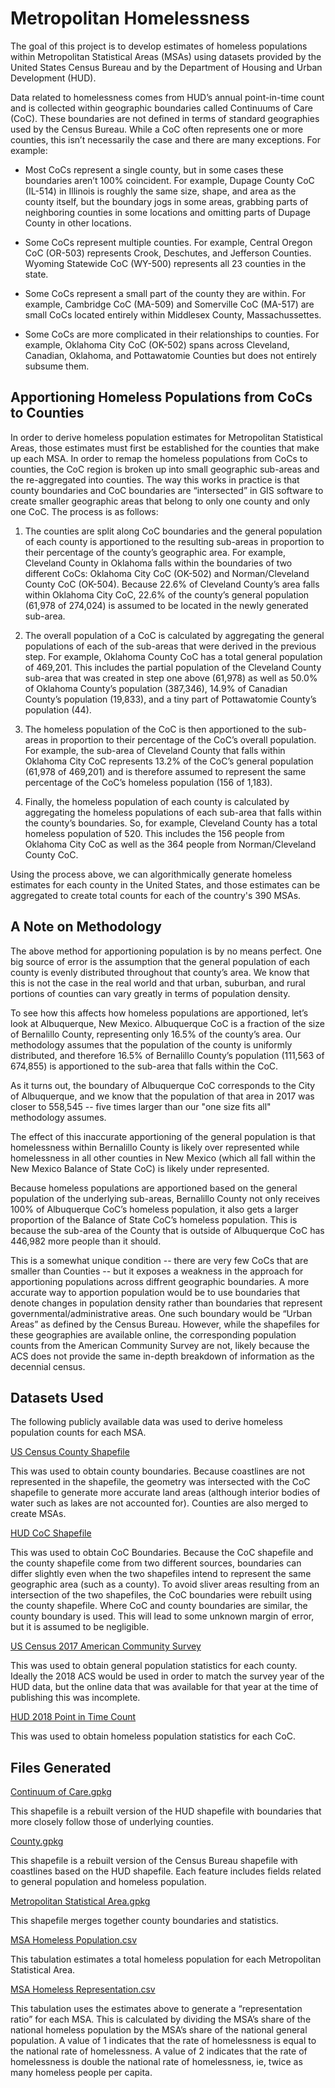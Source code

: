 # Metropolitan Homelessness
The goal of this project is to develop estimates of homeless populations within Metropolitan Statistical Areas (MSAs) using datasets provided by the United States Census Bureau and by the Department of Housing and Urban Development (HUD).

Data related to homelessness comes from HUD’s annual point-in-time count and is collected within geographic boundaries called Continuums of Care (CoC). These boundaries are not defined in terms of standard geographies used by the Census Bureau. While a CoC often represents one or more counties, this isn’t necessarily the case and there are many exceptions. For example:

* Most CoCs represent a single county, but in some cases these boundaries aren’t 100% coincident. For example, Dupage County CoC (IL-514) in Illinois is roughly the same size, shape, and area as the county itself, but the boundary jogs in some areas, grabbing parts of neighboring counties in some locations and omitting parts of Dupage County in other locations.

* Some CoCs represent multiple counties. For example, Central Oregon CoC (OR-503) represents Crook, Deschutes, and Jefferson Counties. Wyoming Statewide CoC (WY-500) represents all 23 counties in the state.

* Some CoCs represent a small part of the county they are within. For example, Cambridge CoC (MA-509) and Somerville CoC (MA-517) are small CoCs located entirely within Middlesex County, Massachussettes.

* Some CoCs are more complicated in their relationships to counties. For example, Oklahoma City CoC (OK-502) spans across Cleveland, Canadian, Oklahoma, and Pottawatomie Counties but does not entirely subsume them.

## Apportioning Homeless Populations from CoCs to Counties
In order to derive homeless population estimates for Metropolitan Statistical Areas, those estimates must first be established for the counties that make up each MSA. In order to remap the homeless populations from CoCs to counties, the CoC region is broken up into small geographic sub-areas and the re-aggregated into counties. The way this works in practice is that county boundaries and CoC boundaries are “intersected” in GIS software to create smaller geographic areas that belong to only one county and only one CoC. The process is as follows:

1. The counties are split along CoC boundaries and the general population of each county is apportioned to the resulting sub-areas in proportion to their percentage of the county’s geographic area. For example, Cleveland County in Oklahoma falls within the boundaries of two different CoCs: Oklahoma City CoC (OK-502) and Norman/Cleveland County CoC (OK-504). Because 22.6% of Cleveland County’s area falls within Oklahoma City CoC, 22.6% of the county’s general population (61,978 of 274,024) is assumed to be located in the newly generated sub-area.

2. The overall population of a CoC is calculated by aggregating the general populations of each of the sub-areas that were derived in the previous step. For example, Oklahoma County CoC has a total general population of 469,201. This includes the partial population of the Cleveland County sub-area that was created in step one above (61,978) as well as 50.0% of Oklahoma County’s population (387,346), 14.9% of Canadian County’s population (19,833), and a tiny part of Pottawatomie County’s population (44).

3. The homeless population of the CoC is then apportioned to the sub-areas in proportion to their percentage of the CoC’s overall population. For example, the sub-area of Cleveland County that falls within Oklahoma City CoC represents 13.2% of the CoC’s general population (61,978 of 469,201) and is therefore assumed to represent the same percentage of the CoC’s homeless population (156 of 1,183).

4. Finally, the homeless population of each county is calculated by aggregating the homeless populations of each sub-area that falls within the county’s boundaries. So, for example, Cleveland County has a total homeless population of 520. This includes the 156 people from Oklahoma City CoC as well as the 364 people from Norman/Cleveland County CoC.

Using the process above, we can algorithmically generate homeless estimates for each county in the United States, and those estimates can be aggregated to create total counts for each of the country's 390 MSAs.

## A Note on Methodology
The above method for apportioning population is by no means perfect. One big source of error is the assumption that the general population of each county is evenly distributed throughout that county’s area. We know that this is not the case in the real world and that urban, suburban, and rural portions of counties can vary greatly in terms of population density.

To see how this affects how homeless populations are apportioned, let’s look at Albuquerque, New Mexico. Albuquerque CoC is a fraction of the size of Bernalillo County, representing only 16.5% of the county’s area. Our methodology assumes that the population of the county is uniformly distributed, and therefore 16.5% of Bernalillo County’s population (111,563 of 674,855) is apportioned to the sub-area that falls within the CoC.

As it turns out, the boundary of Albuquerque CoC corresponds to the City of Albuquerque, and we know that the population of that area in 2017 was closer to 558,545 -- five times larger than our "one size fits all" methodology assumes.

The effect of this inaccurate apportioning of the general population is that homelessness within Bernalillo County is likely over represented while homelessness in all other counties in New Mexico (which all fall within the New Mexico Balance of State CoC) is likely under represented. 

Because homeless populations are apportioned based on the general population of the underlying sub-areas, Bernalillo County not only receives 100% of Albuquerque CoC’s homeless population, it also gets a larger proportion of the Balance of State CoC’s homeless population. This is because the sub-area of the County that is outside of Albuquerque CoC has 446,982 more people than it should.

This is a somewhat unique condition -- there are very few CoCs that are smaller than Counties -- but it exposes a weakness in the approach for apportioning populations across diffrent geographic boundaries. A more accurate way to apportion population would be to use boundaries that denote changes in population density rather than boundaries that represent governmental/administrative areas. One such boundary would be “Urban Areas” as defined by the Census Bureau. However, while the shapefiles for these geographies are available online, the corresponding population counts from the American Community Survey are not, likely because the ACS does not provide the same in-depth breakdown of information as the decennial census.

## Datasets Used
The following publicly available data was used to derive homeless population counts for each MSA.

[US Census County Shapefile](https://www.census.gov/cgi-bin/geo/shapefiles/index.php)

This was used to obtain county boundaries. Because coastlines are not represented in the shapefile, the geometry was intersected with the CoC shapefile to generate more accurate land areas (although interior bodies of water such as lakes are not accounted for). Counties are also merged to create MSAs.

[HUD CoC Shapefile](https://www.hudexchange.info/programs/coc/gis-tools/)

This was used to obtain CoC Boundaries. Because the CoC shapefile and the county shapefile come from two different sources, boundaries can differ slightly even when the two shapefiles intend to represent the same geographic area (such as a county). To avoid sliver areas resulting from an intersection of the two shapefiles, the CoC boundaries were rebuilt using the county shapefile. Where CoC and county boundaries are similar, the county boundary is used. This will lead to some unknown margin of error, but it is assumed to be negligible.

[US Census 2017 American Community Survey](https://data.census.gov/)

This was used to obtain general population statistics for each county. Ideally the 2018 ACS would be used in order to match the survey year of the HUD data, but the online data that was available for that year at the time of publishing this was incomplete.

[HUD 2018 Point in Time Count](https://www.hudexchange.info/resource/3031/pit-and-hic-data-since-2007/)

This was used to obtain homeless population statistics for each CoC.

## Files Generated
[Continuum of Care.gpkg](https://drive.google.com/open?id=1aYlBJGMMk8CF4_ZBXqwn2_PrPyoLD-Pl)

This shapefile is a rebuilt version of the HUD shapefile with boundaries that more closely follow those of underlying counties.

[County.gpkg](https://drive.google.com/open?id=1Bs6XCIgENnkKaE6mzRuFM_Cl79wbceQS)

This shapefile is a rebuilt version of the Census Bureau shapefile with coastlines based on the HUD shapefile. Each feature includes fields related to general population and homeless population.

[Metropolitan Statistical Area.gpkg](https://drive.google.com/open?id=1b6g8zR7ZxGQY798gTWbsyUZmf0tIVqgu)

This shapefile merges together county boundaries and statistics.

[MSA Homeless Population.csv](https://github.com/adekom/metropolitan-homelessness/blob/master/MSA%20Homeless%20Population.csv)

This tabulation estimates a total homeless population for each Metropolitan Statistical Area.

[MSA Homeless Representation.csv](https://github.com/adekom/metropolitan-homelessness/blob/master/MSA%20Homeless%20Representation.csv)

This tabulation uses the estimates above to generate a “representation ratio” for each MSA. This is calculated by dividing the MSA’s share of the national homeless population by the MSA’s share of the national general population. A value of 1 indicates that the rate of homelessness is equal to the national rate of homelessness. A value of 2 indicates that the rate of homelessness is double the national rate of homelessness, ie, twice as many homeless people per capita.
